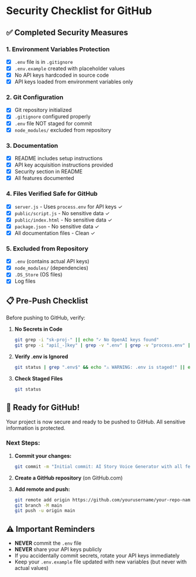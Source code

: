 # Security Checklist for GitHub

## ✅ Completed Security Measures

### 1. Environment Variables Protection
- [x] `.env` file is in `.gitignore`
- [x] `.env.example` created with placeholder values
- [x] No API keys hardcoded in source code
- [x] API keys loaded from environment variables only

### 2. Git Configuration
- [x] Git repository initialized
- [x] `.gitignore` configured properly
- [x] `.env` file NOT staged for commit
- [x] `node_modules/` excluded from repository

### 3. Documentation
- [x] README includes setup instructions
- [x] API key acquisition instructions provided
- [x] Security section in README
- [x] All features documented

### 4. Files Verified Safe for GitHub
- [x] `server.js` - Uses `process.env` for API keys ✓
- [x] `public/script.js` - No sensitive data ✓
- [x] `public/index.html` - No sensitive data ✓
- [x] `package.json` - No sensitive data ✓
- [x] All documentation files - Clean ✓

### 5. Excluded from Repository
- [x] `.env` (contains actual API keys)
- [x] `node_modules/` (dependencies)
- [x] `.DS_Store` (OS files)
- [x] Log files

## 📋 Pre-Push Checklist

Before pushing to GitHub, verify:

1. **No Secrets in Code**
   ```bash
   git grep -i "sk-proj-" || echo "✓ No OpenAI keys found"
   git grep -i "api[_-]key" | grep -v ".env" | grep -v "process.env" || echo "✓ No hardcoded API keys"
   ```

2. **Verify .env is Ignored**
   ```bash
   git status | grep ".env$" && echo "⚠️ WARNING: .env is staged!" || echo "✓ .env is ignored"
   ```

3. **Check Staged Files**
   ```bash
   git status
   ```

## 🚀 Ready for GitHub!

Your project is now secure and ready to be pushed to GitHub. All sensitive information is protected.

### Next Steps:

1. **Commit your changes:**
   ```bash
   git commit -m "Initial commit: AI Story Voice Generator with all features"
   ```

2. **Create a GitHub repository** (on GitHub.com)

3. **Add remote and push:**
   ```bash
   git remote add origin https://github.com/yourusername/your-repo-name.git
   git branch -M main
   git push -u origin main
   ```

## ⚠️ Important Reminders

- **NEVER** commit the `.env` file
- **NEVER** share your API keys publicly
- If you accidentally commit secrets, rotate your API keys immediately
- Keep your `.env.example` file updated with new variables (but never with actual values)
